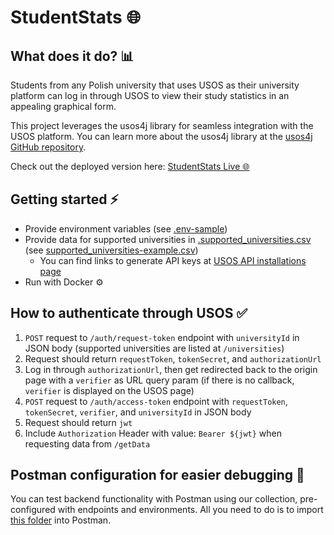 # StudentStats 🌐

## What does it do? 📊

Students from any Polish university that uses USOS as their university platform can log in through USOS to view their study statistics in an appealing graphical form.

This project leverages the usos4j library for seamless integration with the USOS platform. You can learn more about the usos4j library at the [usos4j GitHub repository](https://github.com/WMS-DEV/usos4j).

Check out the deployed version here: [StudentStats Live 🌐](https://studentstats.wmsdev.pl)

## Getting started ⚡

- Provide environment variables (see [.env-sample](/.env-sample))
- Provide data for supported universities in [.supported_universities.csv](/service/src/main/resources/data) (see [supported_universities-example.csv](/service/src/main/resources/data/supported_universities-example.csv))
  - You can find links to generate API keys at [USOS API installations page](https://apps.usos.edu.pl/developers/api/definitions/installations/)
- Run with Docker ⚙️

## How to authenticate through USOS ✅

1. `POST` request to `/auth/request-token` endpoint with `universityId` in JSON body (supported universities are listed at `/universities`)
2. Request should return `requestToken`, `tokenSecret`, and `authorizationUrl`
3. Log in through `authorizationUrl`, then get redirected back to the origin page with a `verifier` as URL query param (if there is no callback, `verifier` is displayed on the USOS page)
4. `POST` request to `/auth/access-token` endpoint with `requestToken`, `tokenSecret`, `verifier`, and `universityId` in JSON body
5. Request should return `jwt`
6. Include `Authorization` Header with value: `Bearer ${jwt}` when requesting data from `/getData`

## Postman configuration for easier debugging 🔧

You can test backend functionality with Postman using our collection, pre-configured with endpoints and environments. All you need to do is to import [this folder](/service/postman) into Postman.
